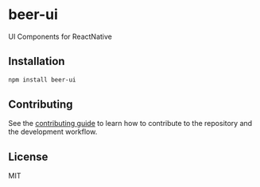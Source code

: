 # beer-ui

UI Components for ReactNative

## Installation

```sh
npm install beer-ui
```

## Contributing

See the [contributing guide](CONTRIBUTING.md) to learn how to contribute to the repository and the development workflow.

## License

MIT
